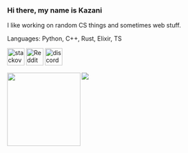 ### Hi there, my name is Kazani
I like working on random CS things and sometimes web stuff.

Languages: Python, C++, Rust, Elixir, TS

[<img src='https://cdn.jsdelivr.net/npm/simple-icons@3.0.1/icons/stackoverflow.svg' alt='stackoverflow' height='40'>](https://stackoverflow.com/users/14639101)  [<img src='https://cdn.jsdelivr.net/npm/simple-icons@3.0.1/icons/reddit.svg' alt='Reddit' height='40'>](https://www.reddit.com/user/R2Boyo25)  [<img src='https://cdn.jsdelivr.net/npm/simple-icons@3.0.1/icons/discord.svg' alt='discord' height='40'>](https://discord.gg/HP7yM4AA6V)  
<div>
  <img height="170" align="left" src="https://github-readme-stats.vercel.app/api/top-langs/?username=R2Boyo25" />
  <img src="https://github-readme-streak-stats.herokuapp.com/?user=R2Boyo25" />
</div>

